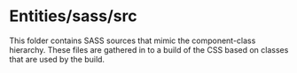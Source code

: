 # Entities/sass/src

This folder contains SASS sources that mimic the component-class hierarchy. These files
are gathered in to a build of the CSS based on classes that are used by the build.
